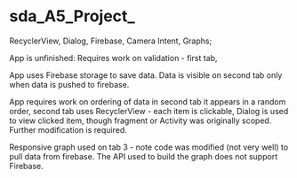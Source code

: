 # sda_A5_Project_
RecyclerView, Dialog, Firebase, Camera Intent, Graphs;

App is unfinished:
Requires work on validation - first tab,

App uses Firebase storage to save data. Data is visible on second tab only when data is pushed to firebase.

App requires work on ordering of data in second tab it appears in a random order, 
second tab uses RecyclerView - each item is clickable, Dialog is used to view clicked item, though fragment or Activity was originally scoped. Further modification is required.

Responsive graph used on tab 3 - note code was modified (not very well) to pull data from firebase. The API used to build the graph does not support Firebase. 
